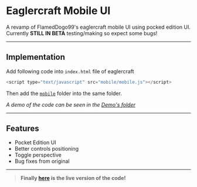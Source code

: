 # Eaglercraft Mobile UI
 A revamp of FlamedDogo99's eaglercraft mobile UI using pocked edition UI.<br>
 Currently **STILL IN BETA** testing/making so expect some bugs!

<hr>

## Implementation
 Add following code into `index.html` file of eaglercraft<br>

 ```javascript
<script type="text/javascript" src="mobile/mobile.js"></script>
 ```

 Then add the [`mobile`](https://github.com/irv77/eaglercraft-mobile/tree/main/source/) folder into the same folder.<br>
 
 _A demo of the code can be seen in the [Demo's folder](https://github.com/irv77/eaglercraft-mobile/tree/main/demo/)_

<hr>

## Features

- Pocket Edition UI
- Better controls positioning
- Toggle perspective
- Bug fixes from original

<hr>

>__Finally [here](https://irv77.github.io/eaglercraft-mobile/demo/) is the live version of the code!__